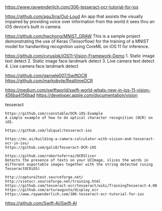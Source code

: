 https://www.raywenderlich.com/306-tesseract-ocr-tutorial-for-ios


https://github.com/agu3rra/Out-Loud
An app that assists the visually impaired by providing voice over information from the world it sees thru an iOS device’s built in camera.


https://github.com/hwchong/MNIST_DRAW
This is a sample project demonstrating the use of Keras (Tensorflow) for the training of a MNIST model for handwriting recognition using CoreML on iOS 11 for inference.




https://github.com/cyruslok/iOS11-Vision-Framework-Demo
	1. Static image text detect
    2. Static image face landmark detect
    3. Live camera text detect
    4. Live camera face landmark detect

https://github.com/garnele007/SwiftOCR
https://github.com/markobyte/RealtimeOCR

https://medium.com/swiftworld/swift-world-whats-new-in-ios-11-vision-456ba4156bad
https://developer.apple.com/documentation/vision

tesseract

	https://github.com/cconstable/OCR-iOS-Example
	A simple example of how to do optical character recognition (OCR) on iOS.

	https://github.com/ldiqual/tesseract-ios

	https://mc.ai/building-a-camera-calculator-with-vision-and-tesseract-ocr-in-ios/
	https://github.com/gali8/Tesseract-OCR-iOS
	
	https://github.com/robertoferraz/OCRSlicer
	Detects the presence of texts on your UIImage, slices the words in different exportable images together with the string detected (using TesseractOCRiOS)
	
	http://capture2text.sourceforge.net/
	http://vietocr.sourceforge.net/training.html
	https://github.com/tesseract-ocr/tesseract/wiki/TrainingTesseract-4.00
	https://github.com/arturaugusto/display_ocr
	https://www.raywenderlich.com/306-tesseract-ocr-tutorial-for-ios
	
https://github.com/Swift-AI/Swift-AI
	
	

